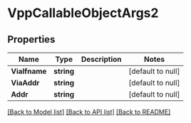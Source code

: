 # VppCallableObjectArgs2

## Properties
Name | Type | Description | Notes
------------ | ------------- | ------------- | -------------
**ViaIfname** | **string** |  | [default to null]
**ViaAddr** | **string** |  | [default to null]
**Addr** | **string** |  | [default to null]

[[Back to Model list]](../README.md#documentation-for-models) [[Back to API list]](../README.md#documentation-for-api-endpoints) [[Back to README]](../README.md)

